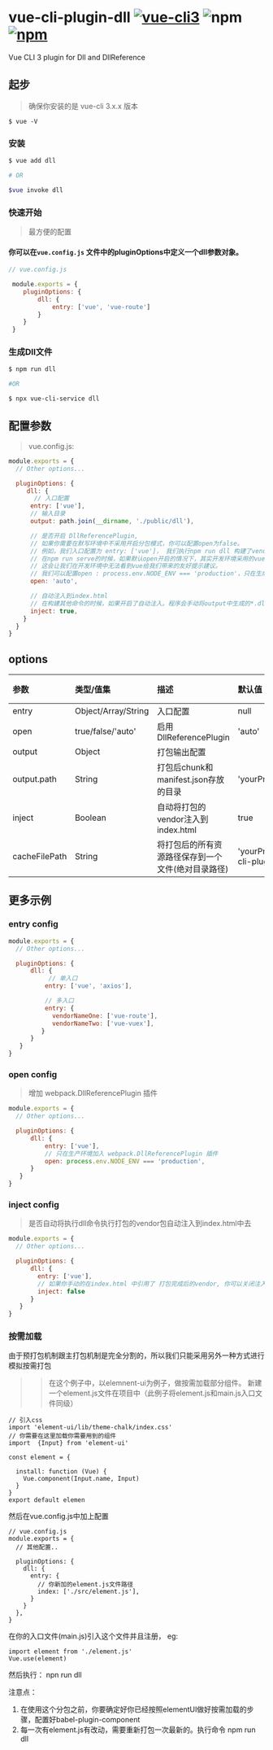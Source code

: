 
# vue-cli-plugin-dll [![vue-cli3](https://img.shields.io/badge/vue--cli-3.x-brightgreen.svg)](https://github.com/vuejs/vue-cli) ![npm](https://img.shields.io/npm/dm/vue-cli-plugin-dll.svg) [![npm](https://img.shields.io/npm/v/vue-cli-plugin-dll.svg)](https://www.npmjs.com/package/vue-cli-plugin-dll)

Vue CLI 3 plugin for Dll and DllReference
## 起步

> 确保你安装的是 vue-cli 3.x.x 版本
```
$ vue -V
```

### 安装
``` bash
$ vue add dll 

# OR 

$vue invoke dll
```


### 快速开始
> 最方便的配置

#### 你可以在`vue.config.js` 文件中的pluginOptions中定义一个dll参数对象。
```javascript
// vue.config.js

 module.exports = {
    pluginOptions: {
        dll: {
            entry: ['vue', 'vue-route']
        }
    }
 }
```

### 生成Dll文件

```bash
$ npm run dll

#OR

$ npx vue-cli-service dll
```

## 配置参数
> vue.config.js:
``` javascript
module.exports = {
  // Other options...

  pluginOptions: {
     dll: {
       // 入口配置
      entry: ['vue'],
      // 输入目录
      output: path.join(__dirname, './public/dll'),

      // 是否开启 DllReferencePlugin,
      // 如果你需要在默写环境中不采用开启分包模式，你可以配置open为false。
      // 例如，我们入口配置为 entry: ['vue']， 我们执行npm run dll 构建了vendor包。
      // 在npm run serve的时候，如果默认open开启的情况下，其实开发环境采用的vue是生成环境的包，因为我们dll命令构建的就是生成环境的包。
      // 这会让我们在开发环境中无法看到vue给我们带来的友好提示建议。
      // 我们可以配置open : process.env.NODE_ENV === 'production'，只在生成环境开启DllReferencePlugin
      open: 'auto',

      // 自动注入到index.html
      // 在构建其他命令的时候，如果开启了自动注入。程序会手动将output中生成的*.dll.js 文件自动注入到index.html中。
      inject: true,
    }
  }
}
```

## options

| 参数 | 类型/值集 | 描述| 默认值 | 是否必填 |
| :--- | :--- | :--- | :--- | :--- |
| entry | Object/Array/String | 入口配置 | null | true 
| open | true/false/'auto' | 启用 DllReferencePlugin  | 'auto' | false 
| output | Object | 打包输出配置 |  | false 
| output.path | String | 打包后chunk和manifest.json存放的目录 | 'yourProjectPath/public/dll' | false 
| inject | Boolean | 自动将打包的vendor注入到index.html | true |  false
| cacheFilePath | String | 将打包后的所有资源路径保存到一个文件(绝对目录路径) | 'yourProjectPath/node_modules/vue-cli-plugin-dll/src' |  false




## 更多示例
### entry config
``` javascript
module.exports = {
  // Other options...

  pluginOptions: {
      dll: {
           // 单入口
          entry: ['vue', 'axios'],

          // 多入口
          entry: {
            vendorNameOne: ['vue-route'],
            vendorNameTwo: ['vue-vuex'], 
         }
      }
   }
}
```

### open config
> 增加 webpack.DllReferencePlugin 插件
``` javascript
module.exports = {
  // Other options...

  pluginOptions: {
      dll: {
          entry: ['vue'],
          // 只在生产环境加入 webpack.DllReferencePlugin 插件
          open: process.env.NODE_ENV === 'production',      
      }
   }
}
```
### inject config
>  是否自动将执行dll命令执行打包的vendor包自动注入到index.html中去
``` javascript
module.exports = {
  // Other options...

  pluginOptions: {
      dll: {
        entry: ['vue'],
        // 如果你手动的在index.html 中引用了 打包完成后的vendor, 你可以关闭注入。
        inject: false
      }
   }
}
```
### 按需加载
由于预打包机制跟主打包机制是完全分割的，所以我们只能采用另外一种方式进行模拟按需打包
>> 在这个例子中，以elemnent-ui为例子，做按需加载部分组件。
新建一个element.js文件在项目中（此例子将element.js和main.js入口文件同级）
```
// 引入css
import 'element-ui/lib/theme-chalk/index.css'
// 你需要在这里加载你需要用到的组件
import  {Input} from 'element-ui'

const element = {

  install: function (Vue) {
    Vue.component(Input.name, Input)
  }
}
export default elemen
```
然后在vue.config.js中加上配置
```
// vue.config.js
module.exports = {
  // 其他配置..

  pluginOptions: {
    dll: {
      entry: {
        // 你新加的element.js文件路径
        index: ['./src/element.js'],
      }
    }
  },
} 
```
在你的入口文件(main.js)引入这个文件并且注册， eg:
```
import element from './element.js'
Vue.use(element)
```
然后执行： npn run dll

注意点：

1. 在使用这个分包之前，你要确定好你已经按照elementUI做好按需加载的步骤，配置好babel-plugin-component
2. 每一次有element.js有改动，需要重新打包一次最新的。执行命令 npm run dll





